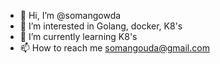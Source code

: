 - 👋 Hi, I’m @somangowda
- 👀 I’m interested in Golang, docker, K8's
- 🌱 I’m currently learning K8's
- 📫 How to reach me somangouda@gmail.com

<!---
somangowda/somangowda is a ✨ special ✨ repository because its `README.md` (this file) appears on your GitHub profile.
You can click the Preview link to take a look at your changes.
--->
